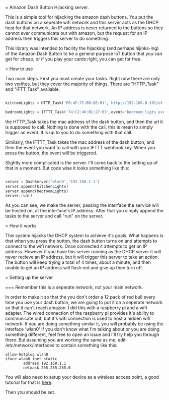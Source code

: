 = Amazon Dash Button Hijacking server.

This is a simple tool for hijacking the amazon dash buttons. You put the dash buttons on a seperate wifi network and this server acts as the DHCP host for that network. An IP address is never returned to the buttons so they cannot ever communicate out with amazon, but the request for an IP address then triggers this server to do something.

This library was intended to facility the hijacking (and perhaps hijinks-ing) of the Amazon Dash Button to be a general purpose IoT button that you can get for cheap, or if you play your cards right, you can get for free.

= How to use

Two main steps. First you must create your tasks. Right now there are only two veriftes, but they cover the majority of things. There are "HTTP_Task" and "IFTT_Task" available.

```python

kitchenLights = HTTP_Task('F0:4F:7C:BD:8E:01','http://192.168.0.101/offon')

bedroomLights = IFTTT_Task('74:C2:46:B1:27:03',event='bedroom_ligts_event',key='your IFTTT webhook key')

```
the HTTP_Task takes the mac address of the dash button, and then the url it is supposed to call. Nothing is done with the call, this is mean to simply trigger an event. It is up to you to do something with that call.

Similarly, the IFTTT_Task takes the mac address of the dash button, and then the event you want to call with your IFTTT webhook key. When you press the button, the event will be triggered.

Slightly more complicated is the server. I'll come back to the setting up of that in a moment. But code wise it looks something like this:

```python

server = DashServer('wlan0','192.168.1.1')
server.append(kitchenLights)
server.append(bedroomLights)
server.run()
```

As you can see, we make the server, passing the interface the service will be hosted on, at the interface's IP address. After that you simply append the tasks to the server and call "run" on the server.

= How it works

This system hijacks the DHCP system to achieve it's goals. What happens is that when you press the button, the dash button turns on and attempts to connect to the wifi network. Once connected it attempts to get an IP address. However if you have this server running as the DHCP server it will never recieve an IP address, but it will trigger this server to take an action. The button will keep trying a total of 4 times, about a minute, and then unable to get an IP address will flash red and give up then turn off.

= Setting up the server

=== Remember this is a seperate network, not your main network.

In order to make it so that the you don't order a 12 pack of red bull every time you use your dash button, we are going to put it on a seperate network so that it can't reach amazon. I did this with a raspberry pi and a wifi adapter. The wired connection of the raspberry pi provides it's ability to communicate out, but it's wifi connection is used to host a hidden wifi network. If you are doing something similar it, you will probably be using the interface 'wlan0' if you don't know what I'm talking about or you are doing something different, feel free to open an issue and I'll try help you through there. But assuming you are working the same as me, edit /etc/network/interfaces to contain something like this:

```
allow-hotplug wlan0
iface wlan0 inet static
        address 192.168.1.1
        netmask 255.255.255.0

```

You will also need to setup your device as a wireless access point, a good tutorial for that is [here](http://elinux.org/RPI-Wireless-Hotspot).

Then you should be set.

